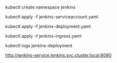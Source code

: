 kubectl create namespace jenkins

kubectl apply -f jenkins-serviceaccount.yaml

kubectl apply -f jenkins-deployment.yaml

kubectl apply -f jenkins-ingress.yaml

kubectl logs jenkins-deployment

http://jenkins-service.jenkins.svc.cluster.local:8080